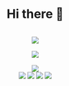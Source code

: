 <div align="center">
  <h1> Hi there 👋</h1>
  <br>
</div>
<div align="center">
    <img src="https://visitor-badge.glitch.me/badge?page_id=zicowarn"/>
</div>
<br>
<div align="center">
  <img src="https://github-readme-stats.vercel.app/api?username=zicowarn&show_icons=true&count_private=true&hide=prs&theme=default_repocard"/>
</div>
<br>
<div align="center">
  <img src="https://github-readme-stats.vercel.app/api/top-langs/?username=zicowarn&count_private=true&theme=dark&langs_count=8"/>
</div>

<div align="center">
  <img src="https://img.shields.io/badge/OS-Arch%20Linux-33aadd?style=flat-square&logo=arch-linux&logoColor=ffffff(https://www.archlinux.org)"/>
  <img src="https://img.shields.io/badge/macOS-Hackintosh-292e33?style=flat-square&logo=apple&logoColor=ffffff(https://www.tonymacx86.com)"/>
  <img src="https://img.shields.io/badge/Honor-V30-f5010c?style=flat-square&logo=huawei&logoColor=ffffff(https://www.apple.com/)"/>
  <img src="https://img.shields.io/badge/-Java-007396?style=flat-square&logo=java&logoColor=ffffff(https://reactjs.org/)"/>
</div>
  
<!--
**zicowarn/zicowarn** is a ✨ _special_ ✨ repository because its `README.md` (this file) appears on your GitHub profile.

Here are some ideas to get you started:

- 🔭 I’m currently working on ...
- 🌱 I’m currently learning ...
- 👯 I’m looking to collaborate on ...
- 🤔 I’m looking for help with ...
- 💬 Ask me about ...
- 📫 How to reach me: ...
- 😄 Pronouns: ...
- ⚡ Fun fact: ...
-->
